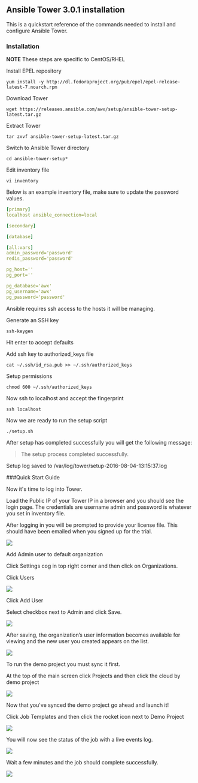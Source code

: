 ## Ansible Tower 3.0.1 installation

This is a quickstart reference of the commands needed to install and configure Ansible Tower. 


### Installation

**NOTE** These steps are specific to CentOS/RHEL

Install EPEL repository

`yum install -y http://dl.fedoraproject.org/pub/epel/epel-release-latest-7.noarch.rpm`

Download Tower

`wget https://releases.ansible.com/awx/setup/ansible-tower-setup-latest.tar.gz`

Extract Tower

`tar zxvf ansible-tower-setup-latest.tar.gz`

Switch to Ansible Tower directory

`cd ansible-tower-setup*`

Edit inventory file 

`vi inventory`

Below is an example inventory file, make sure to update the password values. 

```yaml
[primary]
localhost ansible_connection=local

[secondary]

[database]

[all:vars]
admin_password='password'
redis_password='password'

pg_host=''
pg_port=''

pg_database='awx'
pg_username='awx'
pg_password='password'
```
Ansible requires ssh access to the hosts it will be managing.  

Generate an SSH key

`ssh-keygen`

Hit enter to accept defaults

Add ssh key to authorized_keys file

`cat ~/.ssh/id_rsa.pub >> ~/.ssh/authorized_keys`

Setup permissions

`chmod 600 ~/.ssh/authorized_keys`

Now ssh to localhost and accept the fingerprint

`ssh localhost`


Now we are ready to run the setup script

`./setup.sh`

After setup has completed successfully you will get the following message:

> The setup process completed successfully.
> 
Setup log saved to /var/log/tower/setup-2016-08-04-13:15:37.log


###Quick Start Guide

Now it's time to log into Tower. 

Load the Public IP of your Tower IP in a browser and you should see the login page.  The credentials are username admin and password is whatever you set in inventory file.

After logging in you will be prompted to provide your license file.  This should have been emailed when you signed up for the trial. 

![](http://docs.ansible.com/ansible-tower/latest/html/quickstart/_images/no-license.png)

Add Admin user to default organization 

Click Settings cog in top right corner and then click on Organizations. 

Click Users 

![](http://docs.ansible.com/ansible-tower/latest/html/quickstart/_images/qs-organizations-click-to-expand-users-section.png)

Click Add User 

Select checkbox next to Admin and click Save. 

![](http://docs.ansible.com/ansible-tower/latest/html/quickstart/_images/qs-organizations-create-user-form.png)

After saving, the organization’s user information becomes available for viewing and the new user you created appears on the list.

![](http://docs.ansible.com/ansible-tower/latest/html/quickstart/_images/qs-organizations-new-user-added-to-organization.png)

To run the demo project you must sync it first. 

At the top of the main screen click Projects and then click the cloud by demo project

![](http://docs.ansible.com/ansible-tower/latest/html/quickstart/_images/qs-demo-proj-sync.png)

Now that you've synced the demo project go ahead and launch it! 

Click Job Templates and then click the rocket icon next to Demo Project

![](http://docs.ansible.com/ansible-tower/latest/html/quickstart/_images/qs-job-templates-home.png)

You will now see the status of the job with a live events log. 

![](http://docs.ansible.com/ansible-tower/latest/html/quickstart/_images/qs-job-templates-demo-pending.png)

Wait a few minutes and the job should complete successfully. 

![](http://docs.ansible.com/ansible-tower/latest/html/quickstart/_images/qs-job-templates-demo-complete.png)


